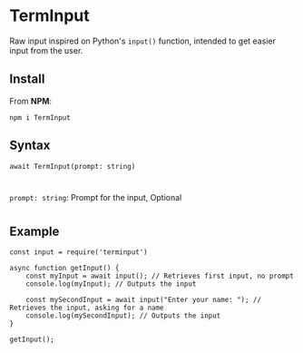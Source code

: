 # TermInput

Raw input inspired on Python's `input()` function, intended to get easier input from the user.

## Install

From **NPM**:

`npm i TermInput`

## Syntax

`await TermInput(prompt: string)`

#

`prompt: string`: Prompt for the input, Optional

#

## Example

```
const input = require('terminput')

async function getInput() {
    const myInput = await input(); // Retrieves first input, no prompt
    console.log(myInput); // Outputs the input

    const mySecondInput = await input("Enter your name: "); // Retrieves the input, asking for a name
    console.log(mySecondInput); // Outputs the input
}

getInput();

```
